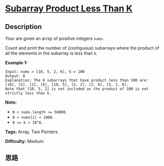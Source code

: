 # [Subarray Product Less Than K][title]

## Description

Your are given an array of positive integers `nums`.

Count and print the number of (contiguous) subarrays where the product of all
the elements in the subarray is less than `k`.

**Example 1:**  
            Input: nums = [10, 5, 2, 6], k = 100    Output: 8    Explanation: The 8 subarrays that have product less than 100 are: [10], [5], [2], [6], [10, 5], [5, 2], [2, 6], [5, 2, 6].    Note that [10, 5, 2] is not included as the product of 100 is not strictly less than k.    

**Note:**

* `0 < nums.length <= 50000`.
* `0 < nums[i] < 1000`.
* `0 <= k < 10^6`.


**Tags:** Array, Two Pointers

**Difficulty:** Medium

## 思路

[title]: https://leetcode.com/problems/subarray-product-less-than-k
